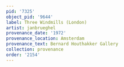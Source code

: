 ```yaml
---
pid: '7325'
object_pid: '9644'
label: Three Windmills (London)
artist: janbrueghel
provenance_date: '1972'
provenance_location: Amsterdam
provenance_text: Bernard Houthakker Gallery
collection: provenance
order: '2154'
---
```

